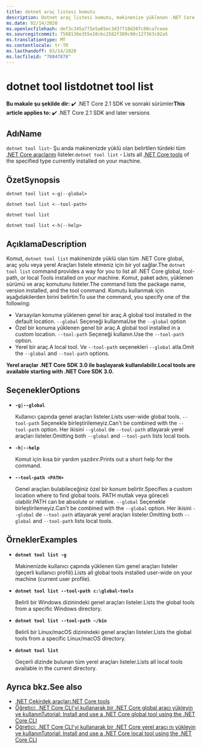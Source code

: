 ```yaml
---
title: dotnet araç listesi komutu
description: Dotnet araç listesi komutu, makinenize yüklenen .NET Core araçlarını listeler.
ms.date: 02/14/2020
ms.openlocfilehash: def3c345a775e5a65ec3d37718d207c80ca7ceee
ms.sourcegitcommit: 7588136e355e10cbc2582f389c90c127363c02a5
ms.translationtype: MT
ms.contentlocale: tr-TR
ms.lasthandoff: 03/14/2020
ms.locfileid: "78847878"
---
```

# <a name="dotnet-tool-list"></a><span data-ttu-id="7308b-103">dotnet tool list</span><span class="sxs-lookup"><span data-stu-id="7308b-103">dotnet tool list</span></span>

<span data-ttu-id="7308b-104">**Bu makale şu şekilde dir:** ✔️ .NET Core 2.1 SDK ve sonraki sürümler</span><span class="sxs-lookup"><span data-stu-id="7308b-104">**This article applies to:** ✔️ .NET Core 2.1 SDK and later versions</span></span>

## <a name="name"></a><span data-ttu-id="7308b-105">Adı</span><span class="sxs-lookup"><span data-stu-id="7308b-105">Name</span></span>

<span data-ttu-id="7308b-106">`dotnet tool list`- Şu anda makinenizde yüklü olan belirtilen türdeki tüm [.NET Core araçlarını](global-tools.md) listeler.</span><span class="sxs-lookup"><span data-stu-id="7308b-106">`dotnet tool list` - Lists all [.NET Core tools](global-tools.md) of the specified type currently installed on your machine.</span></span>

## <a name="synopsis"></a><span data-ttu-id="7308b-107">Özet</span><span class="sxs-lookup"><span data-stu-id="7308b-107">Synopsis</span></span>

```dotnetcli
dotnet tool list <-g|--global>

dotnet tool list <--tool-path>

dotnet tool list

dotnet tool list <-h|--help>
```

## <a name="description"></a><span data-ttu-id="7308b-108">Açıklama</span><span class="sxs-lookup"><span data-stu-id="7308b-108">Description</span></span>

<span data-ttu-id="7308b-109">Komut, `dotnet tool list` makinenizde yüklü olan tüm .NET Core global, araç yolu veya yerel Araçları listele etmeniz için bir yol sağlar.</span><span class="sxs-lookup"><span data-stu-id="7308b-109">The `dotnet tool list` command provides a way for you to list all .NET Core global, tool-path, or local Tools installed on your machine.</span></span> <span data-ttu-id="7308b-110">Komut, paket adını, yüklenen sürümü ve araç komutunu listeler.</span><span class="sxs-lookup"><span data-stu-id="7308b-110">The command lists the package name, version installed, and the tool command.</span></span>  <span data-ttu-id="7308b-111">Komutu kullanmak için aşağıdakilerden birini belirtin:</span><span class="sxs-lookup"><span data-stu-id="7308b-111">To use the command, you specify one of the following:</span></span>

* <span data-ttu-id="7308b-112">Varsayılan konuma yüklenen genel bir araç.</span><span class="sxs-lookup"><span data-stu-id="7308b-112">A global tool installed in the default location.</span></span> <span data-ttu-id="7308b-113">`--global` Seçeneği kullanma</span><span class="sxs-lookup"><span data-stu-id="7308b-113">Use the `--global` option</span></span>
* <span data-ttu-id="7308b-114">Özel bir konuma yüklenen genel bir araç.</span><span class="sxs-lookup"><span data-stu-id="7308b-114">A global tool installed in a custom location.</span></span> <span data-ttu-id="7308b-115">`--tool-path` Seçeneği kullanın.</span><span class="sxs-lookup"><span data-stu-id="7308b-115">Use the `--tool-path` option.</span></span>
* <span data-ttu-id="7308b-116">Yerel bir araç.</span><span class="sxs-lookup"><span data-stu-id="7308b-116">A local tool.</span></span> <span data-ttu-id="7308b-117">Ve `--tool-path` seçenekleri `--global` atla.</span><span class="sxs-lookup"><span data-stu-id="7308b-117">Omit the `--global` and `--tool-path` options.</span></span>

<span data-ttu-id="7308b-118">**Yerel araçlar .NET Core SDK 3.0 ile başlayarak kullanılabilir.**</span><span class="sxs-lookup"><span data-stu-id="7308b-118">**Local tools are available starting with .NET Core SDK 3.0.**</span></span>

## <a name="options"></a><span data-ttu-id="7308b-119">Seçenekler</span><span class="sxs-lookup"><span data-stu-id="7308b-119">Options</span></span>

- **`-g|--global`**

  <span data-ttu-id="7308b-120">Kullanıcı çapında genel araçları listeler.</span><span class="sxs-lookup"><span data-stu-id="7308b-120">Lists user-wide global tools.</span></span> <span data-ttu-id="7308b-121">`--tool-path` Seçenekle birleştirilemeyiz.</span><span class="sxs-lookup"><span data-stu-id="7308b-121">Can't be combined with the `--tool-path` option.</span></span> <span data-ttu-id="7308b-122">Her ikisini `--global` de `--tool-path` atlayarak yerel araçları listeler.</span><span class="sxs-lookup"><span data-stu-id="7308b-122">Omitting both `--global` and `--tool-path` lists local tools.</span></span>

- **`-h|--help`**

  <span data-ttu-id="7308b-123">Komut için kısa bir yardım yazdırır.</span><span class="sxs-lookup"><span data-stu-id="7308b-123">Prints out a short help for the command.</span></span>

- **`--tool-path <PATH>`**

  <span data-ttu-id="7308b-124">Genel araçları bulabileceğiniz özel bir konum belirtir.</span><span class="sxs-lookup"><span data-stu-id="7308b-124">Specifies a custom location where to find global tools.</span></span> <span data-ttu-id="7308b-125">PATH mutlak veya göreceli olabilir.</span><span class="sxs-lookup"><span data-stu-id="7308b-125">PATH can be absolute or relative.</span></span> <span data-ttu-id="7308b-126">`--global` Seçenekle birleştirilemeyiz.</span><span class="sxs-lookup"><span data-stu-id="7308b-126">Can't be combined with the `--global` option.</span></span> <span data-ttu-id="7308b-127">Her ikisini `--global` de `--tool-path` atlayarak yerel araçları listeler.</span><span class="sxs-lookup"><span data-stu-id="7308b-127">Omitting both `--global` and `--tool-path` lists local tools.</span></span>

## <a name="examples"></a><span data-ttu-id="7308b-128">Örnekler</span><span class="sxs-lookup"><span data-stu-id="7308b-128">Examples</span></span>

- **`dotnet tool list -g`**

  <span data-ttu-id="7308b-129">Makinenizde kullanıcı çapında yüklenen tüm genel araçları listeler (geçerli kullanıcı profili).</span><span class="sxs-lookup"><span data-stu-id="7308b-129">Lists all global tools installed user-wide on your machine (current user profile).</span></span>

- **`dotnet tool list --tool-path c:\global-tools`**

  <span data-ttu-id="7308b-130">Belirli bir Windows dizinindeki genel araçları listeler.</span><span class="sxs-lookup"><span data-stu-id="7308b-130">Lists the global tools from a specific Windows directory.</span></span>

- **`dotnet tool list --tool-path ~/bin`**

  <span data-ttu-id="7308b-131">Belirli bir Linux/macOS dizinindeki genel araçları listeler.</span><span class="sxs-lookup"><span data-stu-id="7308b-131">Lists the global tools from a specific Linux/macOS directory.</span></span>

- **`dotnet tool list`**

  <span data-ttu-id="7308b-132">Geçerli dizinde bulunan tüm yerel araçları listeler.</span><span class="sxs-lookup"><span data-stu-id="7308b-132">Lists all local tools available in the current directory.</span></span>

## <a name="see-also"></a><span data-ttu-id="7308b-133">Ayrıca bkz.</span><span class="sxs-lookup"><span data-stu-id="7308b-133">See also</span></span>

- [<span data-ttu-id="7308b-134">.NET Çekirdek araçları</span><span class="sxs-lookup"><span data-stu-id="7308b-134">.NET Core tools</span></span>](global-tools.md)
- [<span data-ttu-id="7308b-135">Öğretici: .NET Core CLI'yi kullanarak bir .NET Core global aracı yükleyin ve kullanın</span><span class="sxs-lookup"><span data-stu-id="7308b-135">Tutorial: Install and use a .NET Core global tool using the .NET Core CLI</span></span>](global-tools-how-to-use.md)
- [<span data-ttu-id="7308b-136">Öğretici: .NET Core CLI'yi kullanarak bir .NET Core yerel aracı nı yükleyin ve kullanın</span><span class="sxs-lookup"><span data-stu-id="7308b-136">Tutorial: Install and use a .NET Core local tool using the .NET Core CLI</span></span>](local-tools-how-to-use.md)

